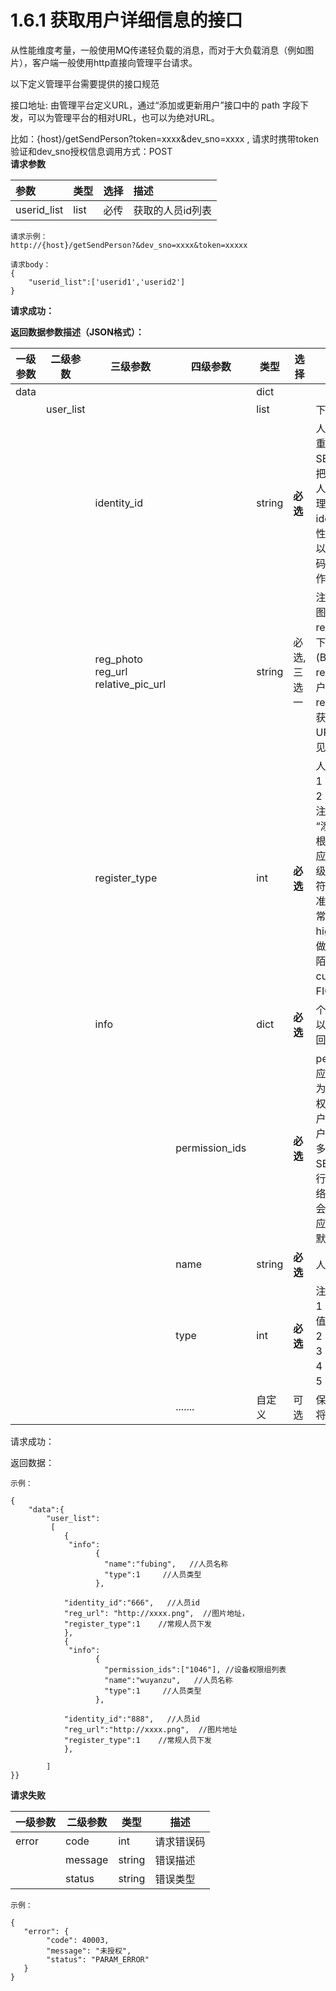 # 1.6.1 获取用户详细信息的接口

从性能维度考量，一般使用MQ传递轻负载的消息，而对于大负载消息（例如图片），客户端一般使用http直接向管理平台请求。

以下定义管理平台需要提供的接口规范

接口地址: 由管理平台定义URL，通过“添加或更新用户”接口中的 path 字段下发，可以为管理平台的相对URL，也可以为绝对URL。

比如：{host}/getSendPerson?token=xxxx&dev\_sno=xxxx , 请求时携带token验证和dev\_sno授权信息调用方式：POST  
**请求参数**

| 参数 | 类型 | 选择 | 描述 |
| :--- | :--- | :--- | :--- |
| userid\_list | list | 必传 | 获取的人员id列表 |

```text
请求示例：
http://{host}/getSendPerson?&dev_sno=xxxx&token=xxxxx

请求body：
{
    "userid_list":['userid1','userid2']
}
```

**请求成功：**

**返回数据参数描述（JSON格式）：**

| **一级参数** | **二级参数** | **三级参数**                                 | **四级参数**   | **类型** | **选择**     | **描述**                                                     |
| ------------ | ------------ | -------------------------------------------- | -------------- | -------- | ------------ | ------------------------------------------------------------ |
| data         |              |                                              |                | dict     |              |                                                              |
|              | user_list    |                                              |                | list     |              | 下发人员列表                                                 |
|              |              | identity_id                                  |                | string   | **必选**     | 人员编号。<br/>重要：<br/>SE3 AI迷你机会把此编号用于唯一人员标识，所以管理平台需要保证identity_id的唯一性。在应用中，可以用工号，手机号码或者身份证号当作 identity_id。 |
|              |              | reg_photo<br />reg_url<br />relative_pic_url |                | string   | 必选, 三选一 | 注册人员图片或者图片获取地址：<br />reg_photo：直接下发用户照片(BASE64编码）<br />reg_url：获取用户照片的绝对URL<br />relative_pic_url：获取照片的相对URL，组合方式参见“URL组合”章节 |
|              |              | register_type                                |                | int      | **必选**     | 人员注册方式：<br />1：常规人员下发<br />2：陌生人下发<br />注意： <br />“添加人员”命令会根据该字段选择相应的图片质量检测级别，来判断是否符合照片入库标准。<br />常规人员： 使用 high 级别 FIQA 做入库把关<br />陌生人：使用 custom 级别 FIQA 做入库把关 |
|              |              | info                                         |                | dict     | **必选**     | 个人其他信息，可以通过查询信息返回                           |
|              |              |                                              | permission_ids |          | **必选**     | permission_id对应管理平台的概念为权限组，即同一权限组下的所有用户的集合。每个用户应当属于一个或多个权限组。在SE3 AI迷你机进行添加闸机头或网络摄像头操作时，会绑定权限组到对应前端设备上。<br />默认为[“0”] 。 |
|              |              |                                              | name           | string   | **必选**     | 人员名称                                                     |
|              |              |                                              | type           | int      | **必选**     | 注册用户类型：<br />1：员工（默认值）<br />2：访客<br />3：黑名单<br />4：陌生人<br />5：VIP |
|              |              |                                              | .......        | 自定义   | 可选         | 保留此字段来用于将来扩展使用。                               |

请求成功：

返回数据：

```
示例：
 
{
    "data":{
        "user_list":
         [
            {
             "info":
                   {
                     "name":"fubing",   //人员名称
                     "type":1     //人员类型
                   },
             
            "identity_id":"666",   //人员id
            "reg_url": "http://xxxx.png",  //图片地址，
            "register_type":1    //常规人员下发
            },
            {
             "info":
                   {
                     "permission_ids":["1046"], //设备权限组列表
                     "name":"wuyanzu",   //人员名称
                     "type":1     //人员类型
                   },
             
            "identity_id":"888",   //人员id
            "reg_url":"http://xxxx.png",  //图片地址
            "register_type":1    //常规人员下发
            },
         
        ]
}}
```

**请求失败**

| 一级参数 | 二级参数 | 类型   | 描述       |
| -------- | -------- | ------ | ---------- |
| error    | code     | int    | 请求错误码 |
|          | message  | string | 错误描述   |
|          | status   | string | 错误类型   |

```
示例：

{
   "error": {
        "code": 40003,
        "message": "未授权",
        "status": "PARAM_ERROR"
   }
}
```


